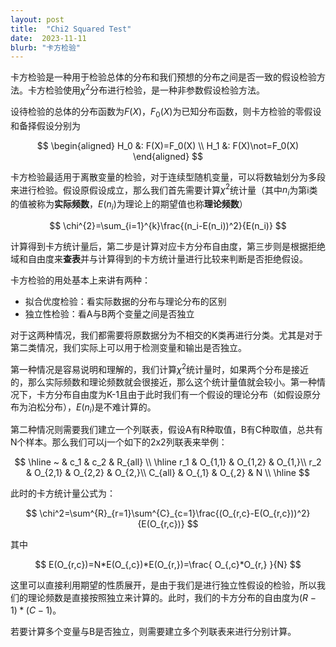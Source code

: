 ```yaml
---
layout: post
title:  "Chi2 Squared Test"
date:  2023-11-11
blurb: "卡方检验"
---
```


卡方检验是一种用于检验总体的分布和我们预想的分布之间是否一致的假设检验方法。卡方检验使用$\chi^{2}$分布进行检验，是一种非参数假设检验方法。

设待检验的总体的分布函数为$F(X)$，$F_0(X)$为已知分布函数，则卡方检验的零假设和备择假设分别为

$$
\begin{aligned}
    H_0 &: F(X)=F_0(X) \\
    H_1 &: F(X)\not=F_0(X)
\end{aligned}
$$

卡方检验最适用于离散变量的检验，对于连续型随机变量，可以将数轴划分为多段来进行检验。假设原假设成立，那么我们首先需要计算$\chi^2$统计量（其中$n_i$为第i类的值被称为**实际频数**，$E(n_i)$为理论上的期望值也称**理论频数**）

$$
\chi^{2}=\sum_{i=1}^{k}\frac{(n_i-E(n_i))^2}{E(n_i)}
$$

计算得到卡方统计量后，第二步是计算对应卡方分布自由度，第三步则是根据拒绝域和自由度来**查表**并与计算得到的卡方统计量进行比较来判断是否拒绝假设。

卡方检验的用处基本上来讲有两种：

+ 拟合优度检验：看实际数据的分布与理论分布的区别
+ 独立性检验：看A与B两个变量之间是否独立

对于这两种情况，我们都需要将原数据分为不相交的K类再进行分类。尤其是对于第二类情况，我们实际上可以用于检测变量和输出是否独立。

第一种情况是容易说明和理解的，我们计算$\chi^2$统计量时，如果两个分布是接近的，那么实际频数和理论频数就会很接近，那么这个统计量值就会较小。第一种情况下，卡方分布自由度为K-1且由于此时我们有一个假设的理论分布（如假设原分布为泊松分布），$E(n_i)$是不难计算的。

第二种情况则需要我们建立一个列联表，假设A有R种取值，B有C种取值，总共有N个样本。那么我们可以j一个如下的2x2列联表来举例：

$$
\hline
~ 	&  c_1 & c_2 & R_{all} \\ 
\hline
r_1 & O_{1,1} & O_{1,2} & O_{1,}\\ 
r_2 & O_{2,1} & O_{2,2} & O_{2,}\\ 
C_{all} & O_{,1} & O_{,2} & N \\ 
\hline
$$

此时的卡方统计量公式为：

$$
\chi^2=\sum^{R}_{r=1}\sum^{C}_{c=1}\frac{(O_{r,c}-E(O_{r,c}))^2}{E(O_{r,c})}
$$

其中

$$
E(O_{r,c})=N*E(O_{,c})*E(O_{r,})=\frac{ O_{,c}*O_{r,} }{N}
$$

这里可以直接利用期望的性质展开，是由于我们是进行独立性假设的检验，所以我们的理论频数是直接按照独立来计算的。此时，我们的卡方分布的自由度为$(R-1)*(C-1)$。

若要计算多个变量与B是否独立，则需要建立多个列联表来进行分别计算。


